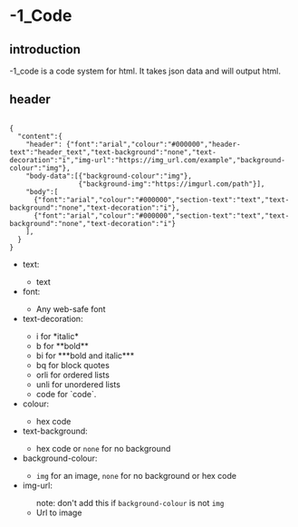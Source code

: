 # -1_Code
## introduction
-1_code is a code system for html. It takes json data and will output html.
## header
<code>
{
  "content":{
    "header": {"font":"arial","colour":"#000000","header-text":"header_text","text-background":"none","text-decoration":"i","img-url":"https://img_url.com/example","background-colour":"img"},    
    "body-data":[{"background-colour":"img"},
                 {"background-img":"https://imgurl.com/path"}],
    "body":[
      {"font":"arial","colour":"#000000","section-text":"text","text-background":"none","text-decoration":"i"},
      {"font":"arial","colour":"#000000","section-text":"text","text-background":"none","text-decoration":"i"}
    ],   
  }
}
</code>
<ul>
<li>text:</li>
<ul>
  <li>text</li>
  </ul>
<li>font:</li>
  <ul>
    <li>Any web-safe font</li>
  </ul>
<li>text-decoration:</li>
<ul>
  <li>i for *italic*</li><li>b for **bold**</li><li>bi for ***bold and italic***</li><li>bq for block quotes</li><li>orli for ordered lists</li><li>unli for unordered lists</li><li>code for `code`.</li>
</ul>
<li>colour:</li>
  <ul>
    <li>hex code</li>
  </ul>
  <li>text-background:</li>
  <ul>
    <li>hex code or <code>none</code> for no background</li>
  </ul>
  <li>background-colour:</li>
  <ul>
    <li><code>img</code> for an image, <code>none</code> for no background or hex code</li>
  </ul>
  <li>img-url:</li>
  <ul>
    note: don't add this if <code>background-colour</code> is not <code>img</code>
    <li>Url to image</li>
  </ul>
</ul>
